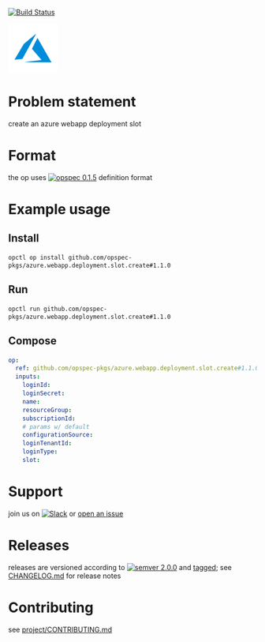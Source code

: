 [![Build Status](https://travis-ci.org/opspec-pkgs/azure.webapp.deployment.slot.create.svg?branch=master)](https://travis-ci.org/opspec-pkgs/azure.webapp.deployment.slot.create)

<img src="icon.svg" alt="icon" height="100px">

# Problem statement

create an azure webapp deployment slot

# Format

the op uses [![opspec 0.1.5](https://img.shields.io/badge/opspec-0.1.5-brightgreen.svg?colorA=6b6b6b&colorB=fc16be)](https://opspec.io/0.1.5) definition format

# Example usage

## Install

```shell
opctl op install github.com/opspec-pkgs/azure.webapp.deployment.slot.create#1.1.0
```

## Run

```
opctl run github.com/opspec-pkgs/azure.webapp.deployment.slot.create#1.1.0
```

## Compose

```yaml
op:
  ref: github.com/opspec-pkgs/azure.webapp.deployment.slot.create#1.1.0
  inputs:
    loginId:
    loginSecret:
    name:
    resourceGroup:
    subscriptionId:
    # params w/ default
    configurationSource:
    loginTenantId:
    loginType:
    slot:
```

# Support

join us on
[![Slack](https://opctl-slackin.herokuapp.com/badge.svg)](https://opctl-slackin.herokuapp.com/)
or
[open an issue](https://github.com/opspec-pkgs/azure.webapp.deployment.slot.create/issues)

# Releases

releases are versioned according to
[![semver 2.0.0](https://img.shields.io/badge/semver-2.0.0-brightgreen.svg)](http://semver.org/spec/v2.0.0.html)
and [tagged](https://git-scm.com/book/en/v2/Git-Basics-Tagging); see
[CHANGELOG.md](CHANGELOG.md) for release notes

# Contributing

see
[project/CONTRIBUTING.md](https://github.com/opspec-pkgs/project/blob/master/CONTRIBUTING.md)
